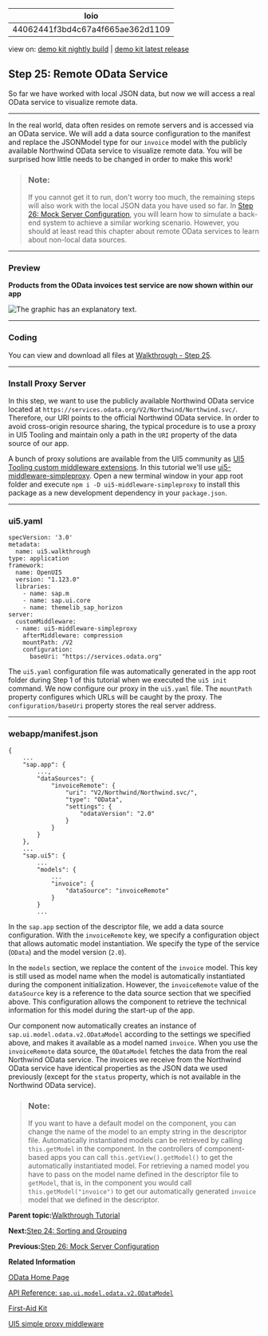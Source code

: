 <!-- loio44062441f3bd4c67a4f665ae362d1109 -->

| loio |
| -----|
| 44062441f3bd4c67a4f665ae362d1109 |

<div id="loio">

view on: [demo kit nightly build](https://sdk.openui5.org/nightly/#/topic/44062441f3bd4c67a4f665ae362d1109) | [demo kit latest release](https://sdk.openui5.org/topic/44062441f3bd4c67a4f665ae362d1109)</div>

## Step 25: Remote OData Service

So far we have worked with local JSON data, but now we will access a real OData service to visualize remote data.

***

In the real world, data often resides on remote servers and is accessed via an OData service. We will add a data source configuration to the manifest and replace the JSONModel type for our `invoice` model with the publicly available Northwind OData service to visualize remote data. You will be surprised how little needs to be changed in order to make this work!

> ### Note:  
> If you cannot get it to run, don't worry too much, the remaining steps will also work with the local JSON data you have used so far. In [Step 26: Mock Server Configuration](Step_26_Mock_Server_Configuration_bae9d90.md), you will learn how to simulate a back-end system to achieve a similar working scenario. However, you should at least read this chapter about remote OData services to learn about non-local data sources.

***

### Preview

  
  
**Products from the OData invoices test service are now shown within our app**

![The graphic has an explanatory text.](images/loio5b76bb4b15eb44e1862d0b6c1c802571_LowRes.png "Products from the OData invoices test service are now shown within our
					app")

***

<a name="loio44062441f3bd4c67a4f665ae362d1109__section_umn_sdl_syb"/>

### Coding

You can view and download all files at [Walkthrough - Step 25](https://sdk.openui5.org/entity/sap.m.tutorial.walkthrough/sample/sap.m.tutorial.walkthrough.25).

***

<a name="loio44062441f3bd4c67a4f665ae362d1109__section_q14_5fl_syb"/>

### Install Proxy Server

In this step, we want to use the publicly available Northwind OData service located at `https://services.odata.org/V2/Northwind/Northwind.svc/`. Therefore, our URI points to the official Northwind OData service. In order to avoid cross-origin resource sharing, the typical procedure is to use a proxy in UI5 Tooling and maintain only a path in the `URI` property of the data source of our app.

A bunch of proxy solutions are available from the UI5 community as [UI5 Tooling custom middleware extensions](https://bestofui5.org/#/packages?tokens=proxy:tag). In this tutorial we'll use [ui5-middleware-simpleproxy](https://bestofui5.org/#/packages/ui5-middleware-simpleproxy). Open a new terminal window in your app root folder and execute `npm i -D ui5-middleware-simpleproxy` to install this package as a new development dependency in your `package.json`.

***

<a name="loio44062441f3bd4c67a4f665ae362d1109__section_mcv_bhl_syb"/>

### ui5.yaml

```
specVersion: '3.0'
metadata:
  name: ui5.walkthrough
type: application
framework:
  name: OpenUI5
  version: "1.123.0"
  libraries:
    - name: sap.m
    - name: sap.ui.core
    - name: themelib_sap_horizon
server:
  customMiddleware:
  - name: ui5-middleware-simpleproxy
    afterMiddleware: compression
    mountPath: /V2
    configuration:
      baseUri: "https://services.odata.org"
```

The `ui5.yaml` configuration file was automatically generated in the app root folder during Step 1 of this tutorial when we executed the `ui5 init` command. We now configure our proxy in the `ui5.yaml` file. The `mountPath` property configures which URLs will be caught by the proxy. The `configuration/baseUri` property stores the real server address.

***

<a name="loio44062441f3bd4c67a4f665ae362d1109__section_vmn_sdl_syb"/>

### webapp/manifest.json

```
{
	...
	"sap.app": {
		...,
		"dataSources": {
			"invoiceRemote": {
				"uri": "V2/Northwind/Northwind.svc/",
				"type": "OData",
				"settings": {
					"odataVersion": "2.0"
				}
			}
		}
	},
	...
	"sap.ui5": {
		...
		"models": {
			...
			"invoice": {
				"dataSource": "invoiceRemote"
			}
		}
		...
```

In the `sap.app` section of the descriptor file, we add a data source configuration. With the `invoiceRemote` key, we specify a configuration object that allows automatic model instantiation. We specify the type of the service \(`OData`\) and the model version \(`2.0`\).

In the `models` section, we replace the content of the `invoice` model. This key is still used as model name when the model is automatically instantiated during the component initialization. However, the `invoiceRemote` value of the `dataSource` key is a reference to the data source section that we specified above. This configuration allows the component to retrieve the technical information for this model during the start-up of the app.

Our component now automatically creates an instance of `sap.ui.model.odata.v2.ODataModel` according to the settings we specified above, and makes it available as a model named `invoice`. When you use the `invoiceRemote` data source, the `ODataModel` fetches the data from the real Northwind OData service. The invoices we receive from the Northwind OData service have identical properties as the JSON data we used previously \(except for the `status` property, which is not available in the Northwind OData service\).

> ### Note:  
> If you want to have a default model on the component, you can change the name of the model to an empty string in the descriptor file. Automatically instantiated models can be retrieved by calling `this.getModel` in the component. In the controllers of component-based apps you can call `this.getView().getModel()` to get the automatically instantiated model. For retrieving a named model you have to pass on the model name defined in the descriptor file to `getModel`, that is, in the component you would call `this.getModel("invoice")` to get our automatically generated `invoice` model that we defined in the descriptor.

**Parent topic:**[Walkthrough Tutorial](Walkthrough_Tutorial_3da5f4b.md "In this tutorial we will introduce you to all major development paradigms of OpenUI5.")

**Next:**[Step 24: Sorting and Grouping](Step_24_Sorting_and_Grouping_c4b2a32.md "To make our list of invoices even more user-friendly, we sort it alphabetically instead of just showing the order from the data model. Additionally, we introduce groups and add the company that ships the products so that the data is easier to consume.")

**Previous:**[Step 26: Mock Server Configuration](Step_26_Mock_Server_Configuration_bae9d90.md "We just ran our app against a real service, but for developing and testing our app we do not want to rely on the availability of the “real” service or put additional load on the system where the data service is located.")

**Related Information**  


[OData Home Page](http://www.odata.org/)

[API Reference: `sap.ui.model.odata.v2.ODataModel`](https://sdk.openui5.org/api/sap.ui.model.odata.v2.ODataModel)

[First-Aid Kit](First_Aid_Kit_dfe4f79.md "This section contains the most common issues that you might face when developing OpenUI5 apps and how to solve them.")

[UI5 simple proxy middleware](https://bestofui5.org/#/packages/ui5-middleware-simpleproxy)

